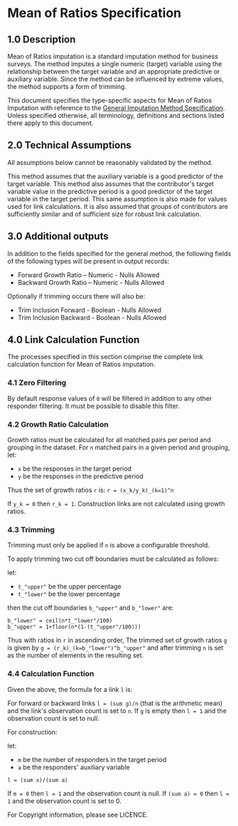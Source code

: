 # Mean of Ratios Specification

## 1.0 Description

Mean of Ratios imputation is a standard imputation method for business
surveys. The method imputes a single numeric (target) variable using the
relationship between the target variable and an appropriate predictive or
auxiliary variable. Since the method can be influenced by extreme values,
the method supports a form of trimming.

This document specifies the type-specific aspects  for Mean of Ratios
Imputation with reference to the
[General Imputation Method Specification](../general/technical_specification.md).
Unless specified otherwise, all terminology, definitions and sections listed
there apply to this document.

## 2.0 Technical Assumptions

All assumptions below cannot be reasonably validated by the method.

This method assumes that the auxiliary variable is a good predictor of the
target variable. This method also assumes that the contributor's target
variable value in the predictive period is a good predictor of the target
variable in the target period. This same assumption is also made for values
used for link calculations. It is also assumed that groups of contributors
are sufficiently similar and of sufficient size for robust link calculation.

## 3.0 Additional outputs

In addition to the fields specified for the general method, the following
fields of the following types will be present in output records:

* Forward Growth Ratio – Numeric - Nulls Allowed
* Backward Growth Ratio – Numeric - Nulls Allowed

Optionally if trimming occurs there will also be:

* Trim Inclusion Forward - Boolean - Nulls Allowed
* Trim Inclusion Backward - Boolean - Nulls Allowed

## 4.0 Link Calculation Function

The processes specified in this section comprise the complete link
calculation function for Mean of Ratios imputation.

### 4.1 Zero Filtering

By default response values of `0` will be filtered in addition to any other
responder filtering. It must be possible to disable this filter.

### 4.2 Growth Ratio Calculation

Growth ratios must be calculated for all matched pairs per period and
grouping in the dataset. For `n` matched pairs in a given period and
grouping, let:

* `x` be the responses in the target period
* `y` be the responses in the predictive period

Thus the set of growth ratios `r` is:
`r = (x_k/y_k)_(k=1)^n`

If `y_k = 0` then `r_k = 1`.
Construction links are not calculated using growth ratios.

### 4.3 Trimming

Trimming must only be applied if `n` is above a configurable threshold.

To apply trimming two cut off boundaries must be calculated as follows:

let:

* `t_"upper"` be the upper percentage
* `t_"lower"` be the lower percentage

then the cut off boundaries `b_"upper"` and `b_"lower"` are:

```asciimath
b_"lower" = ceil(n*t_"lower"/100)
b_"upper" = 1+floor(n*(1-(t_"upper"/100)))
```

Thus with ratios in `r` in ascending order, The trimmed set of growth ratios
`g` is given by `g = (r_k)_(k=b_"lower")^b_"upper"` and after trimming `n` is
set as the number of elements in the resulting set.

### 4.4 Calculation Function

Given the above, the formula for a link `l` is:

For forward or backward links `l = (sum g)/n` (that is the
arithmetic mean) and the link's observation count is set to `n`. If `g` is
empty then `l = 1` and the observation count is set to null.

For construction:

let:

* `m` be the number of responders in the target period
* `a` be the responders' auxiliary variable

`l = (sum x)/(sum a)`

If `m = 0` then `l = 1` and the observation count is null. If
`(sum a) = 0` then `l = 1` and the observation count is set to 0.

For Copyright information, please see LICENCE.
